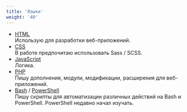 ```yaml
---
title: 'Языки'
weight: '40'
---
```


- [HTML](https://w3.org/)  
  Использую для разработки веб-приложений.
- [CSS](https://w3.org/)  
  В работе предпочитаю использовать Sass / SCSS.
- [JavaScript](https://ecma-international.org/)  
  Логика.
- [PHP](https://php.net/)  
  Пишу дополнения, модули, модификации, расширения для веб-приложений.
- [Bash](https://github.com/search?q=topic:bash+org:pkgstore&type=Repositories) / [PowerShell](https://github.com/search?q=topic:pwsh+org:pkgstore&type=Repositories)  
  Пишу скрипты для автоматизации различных действий на Bash и PowerShell. PowerShell недавно начал изучать.

<!--more-->
